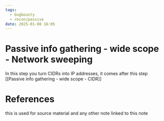 ```yaml
---
tags:
  - bugbounty
  - recon/passive
date: 2025-01-08 16:05
---
```

# Passive info gathering - wide scope - Network sweeping
In this step you turn CIDRs into IP addresses, it comes after this step [[Passive info gathering - wide scope - CIDR]]





# References
this is used for source material and any other note linked to this note
